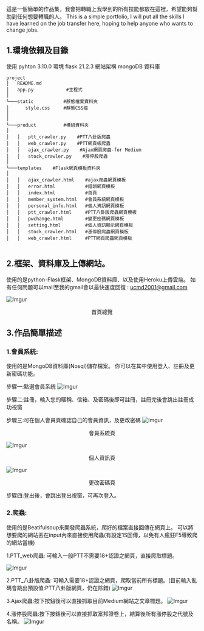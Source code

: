 這是一個簡單的作品集，我會把轉職上我學到的所有技能都放在這裡，希望能夠幫助到任何想要轉職的人。
This is a simple portfolio, I will put all the skills I have learned on the job transfer here, hoping to help anyone who wants to change jobs.

## 1.環境依賴及目錄
使用 
pyhton 3.10.0 環境
flask 21.2.3  網站架構
mongoDB  資料庫

```
project
│   README.md
│   app.py            #主程式    
│
└───static           #靜態檔案資料夾
│      style.css     #靜態CSS檔
│      
│   
└───product          #模組資料夾
│      
│   │   ptt_crawler.py    #PTT八卦版爬蟲
│   │   web_crawler.py    #PTT網頁板爬蟲
│   │   ajax_crawler.py    #Ajax網頁爬蟲-for Medium
│   │   stock_crawler.py    #漲停股爬蟲
│
└───templates    #Flask網頁模板資料夾
│
│   │   ajax_crawler.html    #ajax爬蟲網頁模板
│   │   error.html           #錯誤網頁模板
│   │   index.html           #首頁
│   │   member_system.html   #會員系統網頁模板
│   │   personal_info.html   #個人資訊網頁模板
│   │   ptt_crawler.html     #PTT八卦版爬蟲網頁模板
│   │   pwchange.html        #變更密碼網頁模板
│   │   setting.html         #個人資訊顯示網頁模板
│   │   stock_crawler.html   #漲停股爬蟲網頁模板
│   │   web_crawler.html     #PTT網頁爬蟲網頁模板


```


## 2.框架、資料庫及上傳網站。
使用的是python-Flask框架、MongoDB資料庫、以及使用Heroku上傳雲端。
如有任何問題可以mail至我的gmail會以最快速度回復 : ucmd2001@gmail.com


![Imgur](https://i.imgur.com/v2lLdNn.png)
<p align="center"> 首頁總覽 </p>


## 3.作品簡單描述
### 1.會員系統:
  使用的是MongoDB資料庫(Nosql)儲存檔案。
  你可以在其中使用登入、註冊及更新密碼功能。

步驟一:點選會員系統
![Imgur](https://i.imgur.com/rTurVZC.png)

步驟二:註冊，輸入您的暱稱、信箱、及密碼後即可註冊，註冊完後會跳出註冊成功視窗

步驟三:可在個人會員頁確認自己的會員資訊，及更改密碼
![Imgur](https://i.imgur.com/HHOidWU.png)
<p align="center"> 會員系統頁 </p>

![Imgur](https://i.imgur.com/z0cSnYm.png)
<p align="center"> 個人資訊頁 </p>

![Imgur](https://i.imgur.com/9FilPG0.png)
<p align="center"> 更改密碼頁 </p>

步驟四:登出後，會跳出登出視窗，可再次登入。


### 2.爬蟲:
  使用的是Beatifulsoup來開發爬蟲系統，爬好的檔案直接回傳在網頁上。
  可以將想要爬的網站丟在input內來直接使用爬蟲(有設定1S回傳，以免有人瘋狂F5導致爬的網站當機)

1.PTT_web爬蟲: 可輸入一般PTT不需要18+認證之網頁，直接爬取標題。

![Imgur](https://i.imgur.com/F34Lmq2.png)
  
2.PTT_八卦版爬蟲: 可輸入需要18+認證之網頁，爬取當前所有標題。(目前輸入亂碼會跳出預設值:PTT八卦版網頁，仍在除錯)
![Imgur](https://i.imgur.com/Fg3Ziek.png)

3.Ajax爬蟲:按下按鈕後可以直接抓取目前Medium網站之文章標題。
![Imgur](https://i.imgur.com/WZEq2yO.png)

4.漲停股爬蟲:按下按鈕後可以直接抓取富邦證卷上，結算後所有漲停股之代號及名稱。
![Imgur](https://i.imgur.com/5FduJqZ.png)


